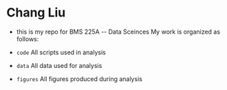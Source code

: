 # Chang Liu

- this is my repo for BMS 225A -- Data Sceinces My work is organized as follows: 

- `code` All scripts used in analysis 

- `data` All data used for analysis 

- `figures` All figures produced during analysis

